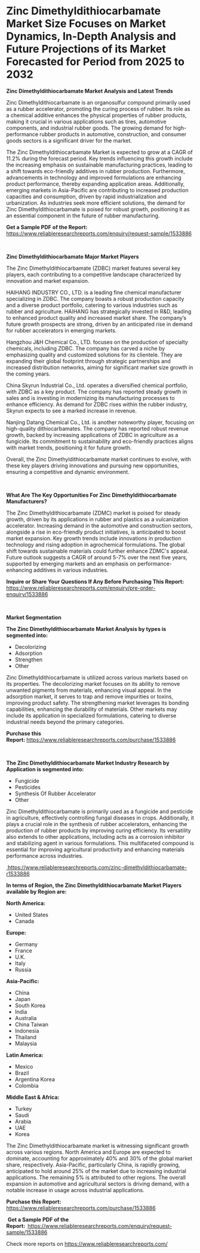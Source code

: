 <p><h1>Zinc Dimethyldithiocarbamate Market Size Focuses on Market Dynamics, In-Depth Analysis and Future Projections of its Market Forecasted for Period from 2025 to 2032</h1></p><p><strong>Zinc Dimethyldithiocarbamate Market Analysis and Latest Trends</strong></p>
<p><p>Zinc Dimethyldithiocarbamate is an organosulfur compound primarily used as a rubber accelerator, promoting the curing process of rubber. Its role as a chemical additive enhances the physical properties of rubber products, making it crucial in various applications such as tires, automotive components, and industrial rubber goods. The growing demand for high-performance rubber products in automotive, construction, and consumer goods sectors is a significant driver for the market.</p><p>The Zinc Dimethyldithiocarbamate Market is expected to grow at a CAGR of 11.2% during the forecast period. Key trends influencing this growth include the increasing emphasis on sustainable manufacturing practices, leading to a shift towards eco-friendly additives in rubber production. Furthermore, advancements in technology and improved formulations are enhancing product performance, thereby expanding application areas. Additionally, emerging markets in Asia-Pacific are contributing to increased production capacities and consumption, driven by rapid industrialization and urbanization. As industries seek more efficient solutions, the demand for Zinc Dimethyldithiocarbamate is poised for robust growth, positioning it as an essential component in the future of rubber manufacturing.</p></p>
<p><strong>Get a Sample PDF of the Report:&nbsp;</strong> <a href="https://www.reliableresearchreports.com/enquiry/request-sample/1533886?utm_campaign=3057&utm_medium=2&utm_source=Github&utm_content=ia&utm_term=31032025&utm_id=zinc-dimethyldithiocarbamate">https://www.reliableresearchreports.com/enquiry/request-sample/1533886</a></p>
<p>&nbsp;</p>
<p><strong>Zinc Dimethyldithiocarbamate Major Market Players</strong></p>
<p><p>The Zinc Dimethyldithiocarbamate (ZDBC) market features several key players, each contributing to a competitive landscape characterized by innovation and market expansion. </p><p>HAIHANG INDUSTRY CO., LTD. is a leading fine chemical manufacturer specializing in ZDBC. The company boasts a robust production capacity and a diverse product portfolio, catering to various industries such as rubber and agriculture. HAIHANG has strategically invested in R&D, leading to enhanced product quality and increased market share. The company’s future growth prospects are strong, driven by an anticipated rise in demand for rubber accelerators in emerging markets.</p><p>Hangzhou J&H Chemical Co., LTD. focuses on the production of specialty chemicals, including ZDBC. The company has carved a niche by emphasizing quality and customized solutions for its clientele. They are expanding their global footprint through strategic partnerships and increased distribution networks, aiming for significant market size growth in the coming years.</p><p>China Skyrun Industrial Co., Ltd. operates a diversified chemical portfolio, with ZDBC as a key product. The company has reported steady growth in sales and is investing in modernizing its manufacturing processes to enhance efficiency. As demand for ZDBC rises within the rubber industry, Skyrun expects to see a marked increase in revenue.</p><p>Nanjing Datang Chemical Co., Ltd. is another noteworthy player, focusing on high-quality dithiocarbamates. The company has reported robust revenue growth, backed by increasing applications of ZDBC in agriculture as a fungicide. Its commitment to sustainability and eco-friendly practices aligns with market trends, positioning it for future growth.</p><p>Overall, the Zinc Dimethyldithiocarbamate market continues to evolve, with these key players driving innovations and pursuing new opportunities, ensuring a competitive and dynamic environment.</p></p>
<p>&nbsp;</p>
<p><strong>What Are The Key Opportunities For Zinc Dimethyldithiocarbamate Manufacturers?</strong></p>
<p><p>The Zinc Dimethyldithiocarbamate (ZDMC) market is poised for steady growth, driven by its applications in rubber and plastics as a vulcanization accelerator. Increasing demand in the automotive and construction sectors, alongside a rise in eco-friendly product initiatives, is anticipated to boost market expansion. Key growth trends include innovations in production technology and rising adoption in agrochemical formulations. The global shift towards sustainable materials could further enhance ZDMC's appeal. Future outlook suggests a CAGR of around 5-7% over the next five years, supported by emerging markets and an emphasis on performance-enhancing additives in various industries.</p></p>
<p><strong>Inquire or Share Your Questions If Any Before Purchasing This Report:</strong> <a href="https://www.reliableresearchreports.com/enquiry/pre-order-enquiry/1533886?utm_campaign=3057&utm_medium=2&utm_source=Github&utm_content=ia&utm_term=31032025&utm_id=zinc-dimethyldithiocarbamate">https://www.reliableresearchreports.com/enquiry/pre-order-enquiry/1533886</a></p>
<p>&nbsp;</p>
<p><strong>Market Segmentation</strong></p>
<p><strong>The Zinc Dimethyldithiocarbamate Market Analysis by types is segmented into:</strong></p>
<p><ul><li>Decolorizing</li><li>Adsorption</li><li>Strengthen</li><li>Other</li></ul></p>
<p><p>Zinc Dimethyldithiocarbamate is utilized across various markets based on its properties. The decolorizing market focuses on its ability to remove unwanted pigments from materials, enhancing visual appeal. In the adsorption market, it serves to trap and remove impurities or toxins, improving product safety. The strengthening market leverages its bonding capabilities, enhancing the durability of materials. Other markets may include its application in specialized formulations, catering to diverse industrial needs beyond the primary categories.</p></p>
<p><strong>Purchase this Report:&nbsp;</strong><a href="https://www.reliableresearchreports.com/purchase/1533886?utm_campaign=3057&utm_medium=2&utm_source=Github&utm_content=ia&utm_term=31032025&utm_id=zinc-dimethyldithiocarbamate">https://www.reliableresearchreports.com/purchase/1533886</a></p>
<p>&nbsp;</p>
<p><strong>The Zinc Dimethyldithiocarbamate Market Industry Research by Application is segmented into:</strong></p>
<p><ul><li>Fungicide</li><li>Pesticides</li><li>Synthesis Of Rubber Accelerator</li><li>Other</li></ul></p>
<p><p>Zinc Dimethyldithiocarbamate is primarily used as a fungicide and pesticide in agriculture, effectively controlling fungal diseases in crops. Additionally, it plays a crucial role in the synthesis of rubber accelerators, enhancing the production of rubber products by improving curing efficiency. Its versatility also extends to other applications, including acts as a corrosion inhibitor and stabilizing agent in various formulations. This multifaceted compound is essential for improving agricultural productivity and enhancing materials performance across industries.</p></p>
<p><a href="https://www.reliableresearchreports.com/zinc-dimethyldithiocarbamate-r1533886?utm_campaign=3057&utm_medium=2&utm_source=Github&utm_content=ia&utm_term=31032025&utm_id=zinc-dimethyldithiocarbamate">&nbsp;https://www.reliableresearchreports.com/zinc-dimethyldithiocarbamate-r1533886</a></p>
<p><strong>In terms of Region, the Zinc Dimethyldithiocarbamate Market Players available by Region are:</strong></p>
<p>
    <p> <strong> North America: </strong>
        <ul>
            <li>United States</li>
            <li>Canada</li>
        </ul>
        </p> 
    <p> <strong> Europe: </strong>
        <ul>
            <li>Germany</li>
            <li>France</li>
            <li>U.K.</li>
            <li>Italy</li>
            <li>Russia</li>
        </ul>
        </p> 
    <p> <strong> Asia-Pacific: </strong>
        <ul>
            <li>China</li>
            <li>Japan</li>
            <li>South Korea</li>
            <li>India</li>
            <li>Australia</li>
            <li>China Taiwan</li>
            <li>Indonesia</li>
            <li>Thailand</li>
            <li>Malaysia</li>
        </ul>
        </p> 
    <p> <strong> Latin America: </strong>
        <ul>
            <li>Mexico</li>
            <li>Brazil</li>
            <li>Argentina Korea</li>
            <li>Colombia</li>
        </ul>
        </p> 
    <p> <strong> Middle East & Africa: </strong>
        <ul>
            <li>Turkey</li>
            <li>Saudi</li>
            <li>Arabia</li>
            <li>UAE</li>
            <li>Korea</li>
        </ul>
    </p>
    </p>
<p><p>The Zinc Dimethyldithiocarbamate market is witnessing significant growth across various regions. North America and Europe are expected to dominate, accounting for approximately 40% and 30% of the global market share, respectively. Asia-Pacific, particularly China, is rapidly growing, anticipated to hold around 25% of the market due to increasing industrial applications. The remaining 5% is attributed to other regions. The overall expansion in automotive and agricultural sectors is driving demand, with a notable increase in usage across industrial applications.</p></p>
<p><strong>Purchase this Report: </strong><a href="https://www.reliableresearchreports.com/purchase/1533886?utm_campaign=3057&utm_medium=2&utm_source=Github&utm_content=ia&utm_term=31032025&utm_id=zinc-dimethyldithiocarbamate">https://www.reliableresearchreports.com/purchase/1533886</a></p>
<p>&nbsp;<strong>Get a Sample PDF of the Report:&nbsp;&nbsp;</strong><a href="https://www.reliableresearchreports.com/enquiry/request-sample/1533886?utm_campaign=3057&utm_medium=2&utm_source=Github&utm_content=ia&utm_term=31032025&utm_id=zinc-dimethyldithiocarbamate">https://www.reliableresearchreports.com/enquiry/request-sample/1533886</a></p>
<p><strong></strong></p>
<p>Check more reports on <a href="https://www.reliableresearchreports.com/?utm_campaign=3057&utm_medium=2&utm_source=Github&utm_content=ia&utm_term=31032025&utm_id=zinc-dimethyldithiocarbamate">https://www.reliableresearchreports.com/</a></p>